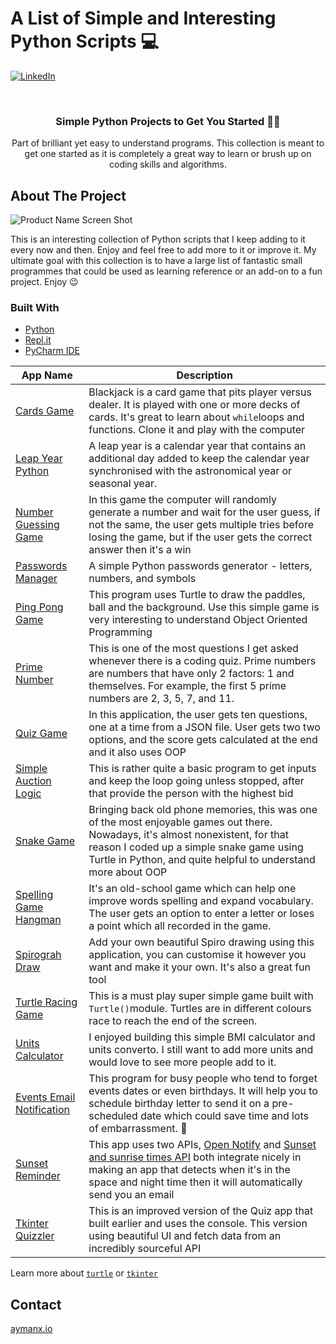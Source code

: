 


# A List of Simple and Interesting Python Scripts  💻 


[![LinkedIn][linkedin-shield]][linkedin-url]


<!-- PROJECT LOGO -->
<br />
<p align="center">
   <h3 align="center">Simple Python Projects to Get You Started 👨‍💻 </h3>

  <p align="center">
    Part of brilliant yet easy to understand programs. This collection is meant to get one started as it is completely a great way to learn or brush up on coding skills and algorithms. 

</p>





<!-- ABOUT THE PROJECT -->
## About The Project

![Product Name Screen Shot][product-screenshot]

This is an interesting collection of Python scripts that I keep adding to it every now and then. Enjoy and feel free to add more to it or improve it. My ultimate goal with this collection is to have a large list of fantastic small programmes that could be used as learning reference or an add-on to a fun project. Enjoy 😉 




### Built With

* [Python](https://www.python.org/)
* [Repl.it](https://repl.it/~)
* [PyCharm IDE](https://www.jetbrains.com/pycharm/)



| App Name   | Description  |
| ------------- | ------------- |
| [Cards Game](cards-game)  | Blackjack is a card game that pits player versus dealer. It is played with one or more decks of cards. It's great to learn about ```while```loops and functions. Clone it and play with the computer   |
| [Leap Year Python](leap-year-python)  | A leap year is a calendar year that contains an additional day added to keep the calendar year synchronised with the astronomical year or seasonal year.  |
| [Number Guessing Game](number-guessing-game)  | In this game the computer will randomly generate a number and wait for the user guess, if not the same, the user gets multiple tries before losing the game, but if the user gets the correct answer then it's a win  |
| [Passwords Manager](password-manager)  | A simple Python passwords generator - letters, numbers, and symbols  |
| [Ping Pong Game](ping-pong-game)  | This program uses Turtle to draw the paddles, ball and the background. Use this simple game is very interesting to understand Object Oriented Programming |
| [Prime Number](prime-number-python) | This is one of the most questions I get asked whenever there is a coding quiz. Prime numbers are numbers that have only 2 factors: 1 and themselves. For example, the first 5 prime numbers are 2, 3, 5, 7, and 11.  |
| [Quiz Game](quiz-game) | In this application, the user gets ten questions, one at a time from a JSON file. User gets two two options, and the score gets calculated at the end and it also uses OOP  |
| [Simple Auction Logic](simple-auction-logic) | This is rather quite a basic program to get inputs and keep the loop going unless stopped, after that provide the person with the highest bid |
| [Snake Game](snake_game) | Bringing back old phone memories, this was one of the most enjoyable games out there. Nowadays, it's almost nonexistent, for that reason I coded up a simple snake game using Turtle in Python, and quite helpful to understand more about OOP  |
| [Spelling Game Hangman](spelling-game-hangman)| It's an old-school game which can help one improve words spelling and expand vocabulary. The user gets an option to enter a letter or loses a point which all recorded in the game.   |
| [Spirograh Draw](spirograph_draw) | Add your own beautiful Spiro drawing using this application, you can customise it however you want and make it your own. It's also a great fun tool   |
| [Turtle Racing Game](turtle-racing-game) | This is a must play super simple game built with `Turtle()`module. Turtles are in different colours race to reach the end of the screen.   |
| [Units Calculator](units_calculator) | I enjoyed building this simple BMI calculator and units converto. I still want to add more units and would love to see more people add to it.  |
| [Events Email Notification](auto-email-sender) | This program for busy people who tend to forget events dates or even birthdays. It will help you to schedule birthday letter to send it on a pre-scheduled date which could save time and lots of embarrassment. 🙈  |
| [Sunset Reminder](sunset-reminder) | This app uses two APIs, [Open Notify](http://api.open-notify.org) and [Sunset and sunrise times API](https://api.sunrise-sunset.org) both integrate nicely in making an app that detects when it's in the space and night time then it will automatically send you an email |
|[Tkinter Quizzler](quizzler-v2) | This is an improved version of the Quiz app that built earlier and uses the console. This version using beautiful UI and fetch data from an incredibly sourceful API  |

Learn more about [`turtle`](https://bit.ly/3vcRBfG) or [`tkinter`](https://docs.python.org/3/library/tkinter.html)


<!-- CONTACT -->
## Contact

[aymanx.io](https://www.aymanx.io)


<!-- MARKDOWN LINKS & IMAGES -->

[linkedin-shield]: https://img.shields.io/badge/-LinkedIn-black.svg?style=flat-square&logo=linkedin&colorB=555
[linkedin-url]: https://www.linkedin.com/in/ayman-io/
[product-screenshot]: images/Why-Python-Is-Still-Better-Than-Other-Programming-Languages-1.png
